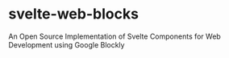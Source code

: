 # svelte-web-blocks
An Open Source Implementation of Svelte Components for Web Development using Google Blockly
